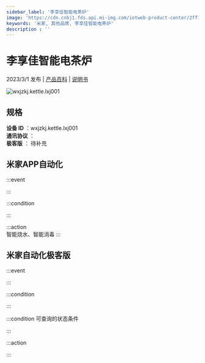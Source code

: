 ```yaml
---
sidebar_label: '李享佳智能电茶炉'
image: 'https://cdn.cnbj1.fds.api.mi-img.com/iotweb-product-center/2ff156e5d1073538da4ba0a276ccebe1_1655974700612.png?GalaxyAccessKeyId=AKVGLQWBOVIRQ3XLEW&Expires=9223372036854775807&Signature=VZs+Dqf4hb81R+6DZxsfjZnMZPQ='
keywords: '米家, 其他品牌, 李享佳智能电茶炉'
description : ''
---
```

# 李享佳智能电茶炉

2023/3/1 发布 | [产品百科](https://home.mi.com/webapp/content/baike/product/index.html?model=wxjzkj.kettle.lxj001/) | [说明书](https://home.mi.com/views/introduction.html?model=wxjzkj.kettle.lxj001&region=cn)

![wxjzkj.kettle.lxj001](https://cdn.cnbj1.fds.api.mi-img.com/iotweb-product-center/2ff156e5d1073538da4ba0a276ccebe1_1655974700612.png?GalaxyAccessKeyId=AKVGLQWBOVIRQ3XLEW&Expires=9223372036854775807&Signature=VZs+Dqf4hb81R+6DZxsfjZnMZPQ=)

## 规格  
> 
**设备 ID** ：wxjzkj.kettle.lxj001  
**通讯协议** ：  
**极客版**  ： 待补充 


## 米家APP自动化  

:::event  

:::

:::condition  

:::

:::action   
智能烧水、智能消毒
:::

## 米家自动化极客版  

:::event  

:::

:::condition  

:::

:::condition 可查询的状态条件  

:::

:::action  

:::

        

